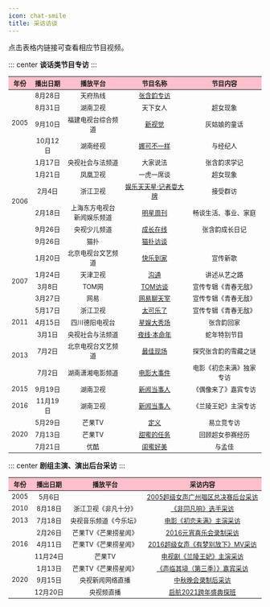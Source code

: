 ```yaml
---
icon: chat-smile
title: 采访访谈
---
```


点击表格内链接可查看相应节目视频。

::: center
**谈话类节目专访**
::: 
<table style="text-align:center; font-size:90%; width:100%; display:table">
<thead>
<tr>
    <th style="background:pink">年份</th>
    <th style="background:pink">播出日期</th>
    <th style="background:pink">播放平台</th>
    <th style="background:pink">节目名称</th>
    <th style="background:pink">节目内容</th>
</tr>
</thead>
<tbody>
<tr>
    <td rowspan="4">2005</td>
    <td>8月28日</td>
    <td>天府热线</td>
    <td><a href="https://www.bilibili.com/video/BV1Ub4y1S7hA" target="_blank" rel="noopener noreferrer">张含韵专访</a></td>
    <td></td>
</tr>
<tr>
    <td>8月31日</td>
    <td>湖南卫视</td>
    <td>天下女人</td>
    <td>超女现象</td>
</tr>
<tr>
    <td>9月10日</td>
    <td>福建电视台综合频道</td>
    <td><a href="https://www.bilibili.com/video/BV1jy4y177b9" target="_blank" rel="noopener noreferrer">新视觉</a></td>
    <td>灰姑娘的童话</td>
</tr>
<tr>
    <td>10月12日</td>
    <td>湖南经视</td>
    <td><a href="https://www.bilibili.com/video/BV1nT4y177EK" target="_blank" rel="noopener noreferrer">娜可不一样</a></td>
    <td>与经纪人</td>
</tr>
<tr>
    <td rowspan="6">2006</td>
    <td>1月17日</td>
    <td>央视社会与法频道</td>
    <td>大家说法</td>
    <td>张含韵求学记</td>
</tr>
<tr>
    <td>1月21日</td>
    <td>凤凰卫视</td>
    <td>一虎一席谈</td>
    <td>超女现象</td>
</tr>
<tr>
    <td>2月4日</td>
    <td>浙江卫视</td>
    <td><a href="https://www.bilibili.com/video/BV1PK4y1T7HQ" target="_blank" rel="noopener noreferrer">娱乐天天星·记者耍大牌</a></td>
    <td>接受群访</td>
</tr>
<tr>
    <td>2月18日</td>
    <td>上海东方电视台<br/>新闻娱乐频道</td>
    <td><a href="https://www.bilibili.com/video/BV1Av41117Ck" target="_blank" rel="noopener noreferrer">明星周刊</a></td>
    <td>畅谈生活、事业、家庭</td>
</tr>
<tr>
    <td>9月26日</td>
    <td>央视少儿频道</td>
    <td><a href="https://www.bilibili.com/video/BV1wa4y1E7ip" target="_blank" rel="noopener noreferrer">成长在线</a></td>
    <td>张含韵成长日记</td>
</tr>
<tr>
    <td>9月26日</td>
    <td>猫扑</td>
    <td><a href="https://www.youtube.com/watch?v=rmzwr57jPa8" target="_blank" rel="noopener noreferrer">猫扑访谈</a></td>
    <td></td>
</tr>
<tr>
    <td rowspan="5">2007</td>
    <td>1月20日</td>
    <td>北京电视台文艺频道</td>
    <td><a href="https://v.youku.com/v_show/id_XMTM1Mjc5MzQ0.html" target="_blank" rel="noopener noreferrer">快乐到家</a></td>
    <td>宣传新歌</td>
</tr>
<tr>
    <td>1月24日</td>
    <td>天津卫视</td>
    <td><a href="https://www.bilibili.com/video/BV1TK411T7Kg" target="_blank" rel="noopener noreferrer">沟通</a></td>
    <td>讲述从艺之路</td>
</tr>
<tr>
    <td>3月8日</td>
    <td>TOM网</td>
    <td><a href="https://www.bilibili.com/video/BV1La4y1E7dV" target="_blank" rel="noopener noreferrer">TOM访谈</a></td>
    <td>宣传专辑《青春无敌》</td>
</tr>
<tr>
    <td>3月27日</td>
    <td>网易</td>
    <td><a href="https://www.bilibili.com/video/BV1hz4y1C7ti" target="_blank" rel="noopener noreferrer">网易聊天室</a></td>
    <td>宣传专辑《青春无敌》</td>
</tr>
<tr>
    <td>5月17日</td>
    <td>浙江卫视</td>
    <td><a href="https://v.youku.com/v_show/id_XMTE4OTgxMjk2.html" target="_blank" rel="noopener noreferrer">太可乐了</a></td>
    <td>宣传专辑《青春无敌》</td>
</tr>
<tr>
    <td>2011</td>
    <td>4月15日</td>
    <td>四川德阳电视台</td>
    <td><a href="https://v.youku.com/v_show/id_XMjk4MTA5MDg0.html" target="_blank" rel="noopener noreferrer">星娱大秀场</a></td>
    <td>张含韵回家</td>
</tr>
<tr>
    <td rowspan="3">2013</td>
    <td>3月1日</td>
    <td>央视社会与法频道</td>
    <td><a href="https://tv.cctv.com/2013/03/02/VIDE1362153967100951.shtml" target="_blank" rel="noopener noreferrer">夜线·本命年</a></td>
    <td>蛇年特别节目</td>
</tr>
<tr>
    <td>7月2日</td>
    <td>北京电视台文艺频道</td>
    <td><a href="https://www.youtube.com/watch?v=EkTOK0Xa7_g" target="_blank" rel="noopener noreferrer">最佳现场</a></td>
    <td>探究张含韵的雪藏之谜</td>
</tr>
<tr>
    <td>7月2日</td>
    <td>湖南潇湘电影频道</td>
    <td><a href="https://www.mgtv.com/b/293781/3223581.html" target="_blank" rel="noopener noreferrer">电影大事件</a></td>
    <td>电影《初恋未满》独家专访</td>
</tr>
<tr>
    <td>2015</td>
    <td>9月19日</td>
    <td>湖南卫视</td>
    <td><a href="https://www.mgtv.com/b/107852/3313451.html" target="_blank" rel="noopener noreferrer">新闻当事人</a></td>
    <td>《偶像来了》嘉宾专访</td>
</tr>
<tr>
    <td>2016</td>
    <td>11月19日</td>
    <td>湖南卫视</td>
    <td><a href="https://www.mgtv.com/b/290373/3705468.html" target="_blank" rel="noopener noreferrer">新闻当事人</a></td>
    <td>《兰陵王妃》主演专访</td>
</tr>
<tr>
    <td rowspan="3">2020</td>
    <td>5月29日</td>
    <td>芒果TV</td>
    <td><a href="https://www.mgtv.com/b/338455/8219776.html" target="_blank" rel="noopener noreferrer">定义</a></td>
    <td>易立竞专访</td>
</tr>
<tr>
    <td>7月13日</td>
    <td>芒果TV</td>
    <td><a href="https://www.mgtv.com/b/334729/9296026.html" target="_blank" rel="noopener noreferrer">甜蜜的任务</a></td>
    <td>回顾超女参赛经历</td>
</tr>
<tr>
    <td>7月21日</td>
    <td>优酷</td>
    <td><a href="https://v.youku.com/v_show/id_XNDc2MDM3MTM4MA==.html" target="_blank" rel="noopener noreferrer">闺蜜好美</a></td>
    <td>与孟佳</td>
</tr>
</tbody>
</table>


::: center
**剧组主演、演出后台采访**
::: 

<table style="text-align:center; font-size:90%; width:100%; display:table">
<thead>
<tr>
    <th style="background:pink">年份</th>
    <th style="background:pink">播出日期</th>
    <th style="background:pink">播放平台</th>
    <th style="background:pink">采访内容</th>
</tr>
</thead>
<tbody>
<tr>
    <td>2005</td>
    <td>5月6日</td>
    <td></td>
    <td><a href="https://www.bilibili.com/video/BV1wa4y1E7mb" target="_blank" rel="noopener noreferrer">2005超级女声广州唱区总决赛后台采访</a></td>
</tr>
<tr>
    <td>2010</td>
    <td>8月18日</td>
    <td>浙江卫视《非凡十分》</td>
    <td><a href="https://v.youku.com/v_show/id_XMTk4OTQ5NzYw.html" target="_blank" rel="noopener noreferrer">《非同凡响》选手采访</a></td>
</tr>
<tr>
    <td>2013</td>
    <td>7月18日</td>
    <td>央视音乐频道《今乐坛》</td>
    <td><a href="https://tv.cctv.com/2013/07/18/VIDE1374143592580106.shtml" target="_blank" rel="noopener noreferrer">电影《初恋未满》主演采访</a></td>
</tr>
<tr>
    <td rowspan="3">2016</td>
    <td>2月26日</td>
    <td>芒果TV《芒果捞星闻》</td>
    <td><a href="https://www.mgtv.com/b/101575/2993038.html" target="_blank" rel="noopener noreferrer">2016元宵喜乐会录制采访</a></td>
</tr>
<tr>
    <td>4月11日</td>
    <td>芒果TV《芒果捞星闻》</td>
    <td><a href="https://www.mgtv.com/b/101575/3109423.html" target="_blank" rel="noopener noreferrer">2016超级女声《有梦别放下》MV采访</a></td>
</tr>
<tr>
    <td>11月24日</td>
    <td>芒果TV</td>
    <td><a href="https://www.mgtv.com/b/52918/3712722.html" target="_blank" rel="noopener noreferrer">电视剧《兰陵王妃》主演采访</a></td>
</tr>
<tr>
    <td rowspan="3">2020</td>
    <td>1月13日</td>
    <td>芒果TV《芒果捞星闻》</td>
    <td><a href="https://www.mgtv.com/b/334758/7425311.html" target="_blank" rel="noopener noreferrer">《声临其境（第三季）》嘉宾采访</a></td>
</tr>
<tr>
    <td>9月15日</td>
    <td>央视新闻网络直播</td>
    <td><a href="https://www.bilibili.com/video/BV1a54y1C7eV" target="_blank" rel="noopener noreferrer">中秋晚会录制后采访</a></td>
</tr>
<tr>
    <td>12月20日</td>
    <td>央视频直播</td>
    <td><a href="https://www.bilibili.com/video/BV1vf4y1e78n" target="_blank" rel="noopener noreferrer">启航2021跨年盛典探班</a></td>
</tr>
</tbody>
</table>